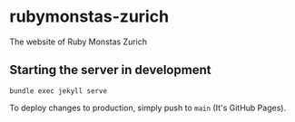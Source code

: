 # rubymonstas-zurich

The website of Ruby Monstas Zurich

## Starting the server in development

```
bundle exec jekyll serve
```

To deploy changes to production, simply push to `main` (It's GitHub Pages).
